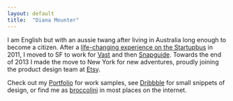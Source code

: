 ```yaml
---
layout: default
title:  "Diana Mounter"
---
```


I am English but with an aussie twang after living in Australia long enough to become a citizen. After a [life-changing experience on the Startupbus](https://medium.com/road-trips/34b7feabb86f) in 2011, I moved to SF to work for [Vast](http://www.vast.com/) and then [Snapguide](http://snapguide.com/). Towards the end of 2013 I made the move to New York for new adventures, proudly joining the product design team at [Etsy](https://www.etsy.com/).

Check out my [Portfolio](http://portfolio.broccolini.net) for work samples, see [Dribbble](http://dribbble.com/broccolini) for small snippets of design, or find me as [broccolini](http://twitter.com/broccolini/) in most places on the internet.

